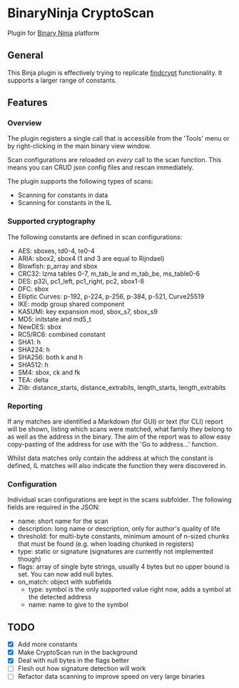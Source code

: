 BinaryNinja CryptoScan
======================
Plugin for [Binary Ninja](https://binary.ninja/) platform

## General
This Binja plugin is effectively trying to replicate [findcrypt](https://github.com/you0708/ida/tree/master/idapython_tools/findcrypt) functionality. It supports a larger range of constants.

## Features
### Overview
The plugin registers a single call that is accessible from the 'Tools' menu or by right-clicking in the main binary view window. 

Scan configurations are reloaded on _every_ call to the scan function. This means you can CRUD json config files and rescan immediately. 

The plugin supports the following types of scans:

 - Scanning for constants in data 
 - Scanning for constants in the IL 

### Supported cryptography

The following constants are defined in scan configurations:

 - AES: sboxes, td0-4, te0-4
 - ARIA: sbox2, sbox4 (1 and 3 are equal to Rijndael) 
 - Blowfish: p_array and sbox
 - CRC32: lzma tables 0-7, m_tab_le and m_tab_be, ms_table0-6
 - DES: p32i, pc1_left, pc1_right, pc2, sbox1-8
 - DFC: sbox
 - Elliptic Curves: p-192, p-224, p-256, p-384, p-521, Curve25519
 - IKE: modp group shared component
 - KASUMI: key expansion mod, sbox_s7, sbox_s9
 - MD5: initstate and md5_t
 - NewDES: sbox
 - RC5/RC6: combined constant
 - SHA1: h
 - SHA224: h
 - SHA256: both k and h 
 - SHA512: h
 - SM4: sbox, ck and fk
 - TEA: delta
 - Zlib: distance_starts, distance_extrabits, length_starts, length_extrabits

### Reporting
If any matches are identified a Markdown (for GUI) or text (for CLI) report will be shown, listing which scans were matched, what family they belong to as well as the address in the binary.
The aim of the report was to allow easy copy-pasting of the address for use with the 'Go to address...' function. 

Whilst data matches only contain the address at which the constant is defined, IL matches will also indicate the function they were discovered in.

### Configuration
Individual scan configurations are kept in the scans subfolder. The following fields are required in the JSON:

 - name: short name for the scan
 - description: long name or description, only for author's quality of life 
 - threshold: for multi-byte constants, minimum amount of n-sized chunks that must be found (e.g. when loading chunked in registers) 
 - type: static or signature (signatures are currently not implemented though)
 - flags: array of single byte strings, usually 4 bytes but no upper bound is set. You can now add null bytes. 
 - on_match: object with subfields
   - type: symbol is the only supported value right now, adds a symbol at the detected address
   - name: name to give to the symbol

## TODO
- [x] Add more constants 
- [x] Make CryptoScan run in the background
- [x] Deal with null bytes in the flags better
- [ ] Flesh out how signature detection will work
- [ ] Refactor data scanning to improve speed on very large binaries 

